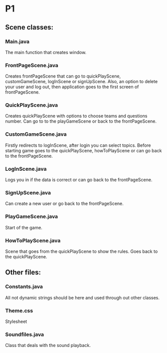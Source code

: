 # P1

## Scene classes:

### Main.java
The main function that creates window.

### FrontPageScene.java 
Creates frontPageScene that can go to quickPlayScene, customGameScene, logInScene or signUpScene. Also, an option to delete your user and log out, then application goes to the first screen of frontPageScene.

### QuickPlayScene.java
Creates quickPlayScene with options to choose teams and questions number. Can go to to the playGameScene or back to the frontPageScene.

### CustomGameScene.java
Firstly redirects to logInScene, after login you can select topics. Before starting game goes to the quickPlayScene, howToPlayScene or can go back to the frontPageScene.

### LogInScene.java
Logs you in if the data is correct or can go back to the frontPageScene.

### SignUpScene.java
Can create a new user or go back to the frontPageScene.

### PlayGameScene.java
Start of the game.

### HowToPlayScene.java
Scene that goes from the quickPlayScene to show the rules. Goes back to the quickPlayScene.

## Other files:

### Constants.java
All not dynamic strings should be here and used through out other classes.

### Theme.css
Stylesheet

### Soundfiles.java
Class that deals with the sound playback.
